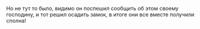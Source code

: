 Но не тут то было, видимо он поспешил сообщить об этом своему господину, и тот решил осадить замок, в итоге они все вместе получили сполна!
